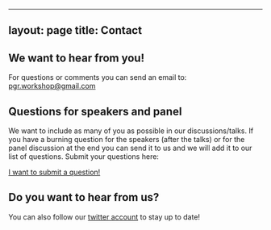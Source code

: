 
---
layout: page
title: Contact
---

## We want to hear from you!

For questions or comments you can send an email to: pgr.workshop@gmail.com

## Questions for speakers and panel

We want to include as many of you as possible in our discussions/talks. If you have a burning question for the speakers (after the talks) or for the panel discussion at the end you can send it to us and we will add it to our list of questions.
Submit your questions here:

[I want to submit a question!](https://docs.google.com/forms/d/e/1FAIpQLSfEWOlTyjzbbbOB7r0665ReqYsBjoPiYFFUnZetz6_mnjq09A/viewform?usp=sf_link)

## Do you want to hear from us?

You can also follow our [twitter account](https://twitter.com/PgrWorkshop) to stay up to date!

